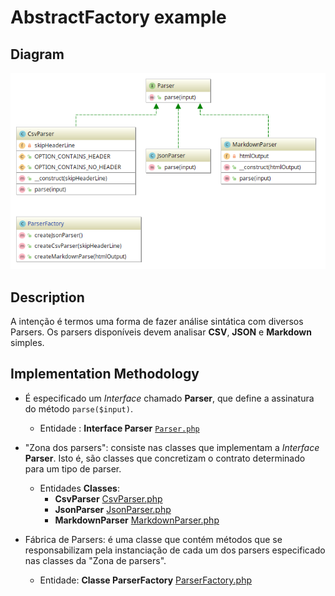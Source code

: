 # AbstractFactory example

## Diagram

![Image of AbstractFactory](../../../images/abstract_factory.png)

## Description

A intenção é termos uma forma de fazer análise sintática com diversos Parsers.
Os parsers disponíveis devem analisar **CSV**, **JSON** e **Markdown** simples.

## Implementation Methodology

* É especificado um *Interface* chamado **Parser**, que define a assinatura do método `parse($input)`.
  - Entidade : **Interface Parser** [`Parser.php`](Parser.php)

* "Zona dos parsers": consiste nas classes que implementam a *Interface* **Parser**. Isto é,
são classes que concretizam o contrato determinado para um tipo de parser.
  * Entidades **Classes**:
    * **CsvParser** [CsvParser.php](CsvParser.php)
    * **JsonParser** [JsonParser.php](JsonParser.php)
    * **MarkdownParser** [MarkdownParser.php](MarkdownParser.php)
    
* Fábrica de Parsers: é uma classe que contém métodos que se responsabilizam pela instanciação
de cada um dos parsers especificado nas classes da "Zona de parsers".

  * Entidade: **Classe ParserFactory** [ParserFactory.php](ParserFactory.php)